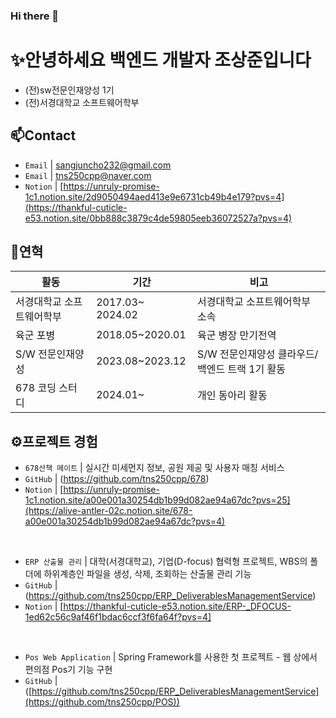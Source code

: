 ### Hi there 👋

# ✨안녕하세요 백엔드 개발자 조상준입니다  
- (전)sw전문인재양성 1기  
- (전)서경대학교 소프트웨어학부

## 📫Contact

- `Email` | sangjuncho232@gmail.com
- `Email` | tns250cpp@naver.com
- `Notion` | <a href="https://thankful-cuticle-e53.notion.site/0bb888c3879c4de59805eeb36072527a?pvs=4" target="_blank">[https://unruly-promise-1c1.notion.site/2d9050494aed413e9e6731cb49b4e179?pvs=4](https://thankful-cuticle-e53.notion.site/0bb888c3879c4de59805eeb36072527a?pvs=4)</a>



## 👋연혁<br/>
|활동|기간|비고|
|---|---|---|
|서경대학교 소프트웨어학부|2017.03~ 2024.02| 서경대학교 소프트웨어학부 소속|
|육군 포병 |2018.05~2020.01|육군 병장 만기전역|
|S/W 전문인재양성|2023.08~2023.12| S/W 전문인재양성 클라우드/백엔드 트랙 1기 활동|
|678 코딩 스터디 |2024.01~|개인 동아리 활동|



## ⚙프로젝트 경험

- `678산책 메이트` | 실시간 미세먼지 정보, 공원 제공 및 사용자 매칭 서비스
- `GitHub` | (https://github.com/tns250cpp/678)
- `Notion` | [https://unruly-promise-1c1.notion.site/a00e001a30254db1b99d082ae94a67dc?pvs=25](https://alive-antler-02c.notion.site/678-a00e001a30254db1b99d082ae94a67dc?pvs=4)
<br>

- `ERP 산출물 관리` | 대학(서경대학교), 기업(D-focus) 협력형 프로젝트, WBS의 폴더에 하위계층인 파일을 생성, 삭제, 조회하는 산출물 관리 기능
- `GitHub` | (https://github.com/tns250cpp/ERP_DeliverablesManagementService)
- `Notion` | [https://thankful-cuticle-e53.notion.site/ERP-_DFOCUS-1ed62c56c9af46f1bdac6ccf3f6fa64f?pvs=4]
<br>

- `Pos Web Application` | Spring Framework를 사용한 첫 프로젝트 - 웹 상에서 편의점 Pos기 기능 구현
- `GitHub` | ([https://github.com/tns250cpp/ERP_DeliverablesManagementService](https://github.com/tns250cpp/POS))
<br>


<!--
**tns250cpp/tns250cpp** is a ✨ _special_ ✨ repository because its `README.md` (this file) appears on your GitHub profile.

Here are some ideas to get you started:

- 🔭 I’m currently working on ...
- 🌱 I’m currently learning ...
- 👯 I’m looking to collaborate on ...
- 🤔 I’m looking for help with ...
- 💬 Ask me about ...
- 📫 How to reach me: ...
- 😄 Pronouns: ...
- ⚡ Fun fact: ...
-->
